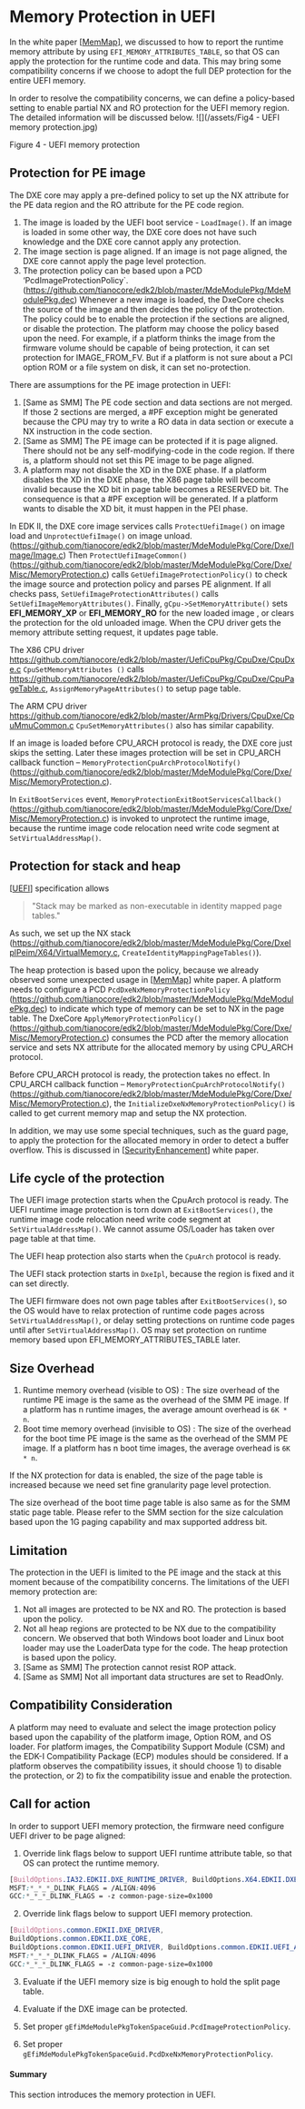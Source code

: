 <!--- @file

  Memory Protection in UEFI.md 
  for A Tour Beyond BIOS - Memory Protection in UEFI BIOS
  Copyright (c) 2017, Intel Corporation. All rights reserved.<BR>
  Redistribution and use in source (original document form) and 'compiled'
  forms (converted to PDF, epub, HTML and other formats) with or without
  modification, are permitted provided that the following conditions are met:
  1) Redistributions of source code (original document form) must retain the
     above copyright notice, this list of conditions and the following
     disclaimer as the first lines of this file unmodified.
  2) Redistributions in compiled form (transformed to other DTDs, converted to
     PDF, epub, HTML and other formats) must reproduce the above copyright
     notice, this list of conditions and the following disclaimer in the
     documentation and/or other materials provided with the distribution.
  THIS DOCUMENTATION IS PROVIDED BY TIANOCORE PROJECT "AS IS" AND ANY EXPRESS OR
  IMPLIED WARRANTIES, INCLUDING, BUT NOT LIMITED TO, THE IMPLIED WARRANTIES OF
  MERCHANTABILITY AND FITNESS FOR A PARTICULAR PURPOSE ARE DISCLAIMED. IN NO
  EVENT SHALL TIANOCORE PROJECT  BE LIABLE FOR ANY DIRECT, INDIRECT, INCIDENTAL,
  SPECIAL, EXEMPLARY, OR CONSEQUENTIAL DAMAGES (INCLUDING, BUT NOT LIMITED TO,
  PROCUREMENT OF SUBSTITUTE GOODS OR SERVICES; LOSS OF USE, DATA, OR PROFITS;
  OR BUSINESS INTERRUPTION) HOWEVER CAUSED AND ON ANY THEORY OF LIABILITY,
  WHETHER IN CONTRACT, STRICT LIABILITY, OR TORT (INCLUDING NEGLIGENCE OR
  OTHERWISE) ARISING IN ANY WAY OUT OF THE USE OF THIS DOCUMENTATION, EVEN IF
  ADVISED OF THE POSSIBILITY OF SUCH DAMAGE.

-->
# Memory Protection in UEFI
In the white paper [[MemMap][1]], we discussed to how to report the runtime memory attribute by using `EFI_MEMORY_ATTRIBUTES_TABLE`, so that OS can apply the protection for the runtime code and data. This may bring some compatibility concerns if we choose to adopt the full DEP protection for the entire UEFI memory.


In order to resolve the compatibility concerns, we can define a policy-based setting to enable partial NX and RO protection for the UEFI memory region. The detailed information will be discussed below.
![](/assets/Fig4 - UEFI memory protection.jpg)
 
Figure 4 - UEFI memory protection

## Protection for PE image
The DXE core may apply a pre-defined policy to set up the NX attribute for the PE data region and the RO attribute for the PE code region.

1.	The image is loaded by the UEFI boot service - `LoadImage()`. If an image is loaded in some other way, the DXE core does not have such knowledge and the DXE core cannot apply any protection.
2.	The image section is page aligned. If an image is not page aligned, the DXE core cannot apply the page level protection.
3.	The protection policy can be based upon a PCD ‘PcdImageProtectionPolicy`. (https://github.com/tianocore/edk2/blob/master/MdeModulePkg/MdeModulePkg.dec) Whenever a new image is loaded, the DxeCore checks the source of the image and then decides the policy of the protection. The policy could be to enable the protection if the sections are aligned, or disable the protection. The platform may choose the policy based upon the need. For example, if a platform thinks the image from the firmware volume should be capable of being protection, it can set protection for IMAGE_FROM_FV. But if a platform is not sure about a PCI option ROM or a file system on disk, it can set no-protection.

There are assumptions for the PE image protection in UEFI:

1.	[Same as SMM] The PE code section and data sections are not merged. If those 2 sections are merged, a #PF exception might be generated because the CPU may try to write a RO data in data section or execute a NX instruction in the code section.
2.	[Same as SMM] The PE image can be protected if it is page aligned. There should not be any self-modifying-code in the code region. If there is, a platform should not set this PE image to be page aligned.
3.	A platform may not disable the XD in the DXE phase. If a platform disables the XD in the DXE phase, the X86 page table will become invalid because the XD bit in page table becomes a RESERVED bit. The consequence is that a #PF exception will be generated. If a platform wants to disable the XD bit, it must happen in the PEI phase.

In EDK II, the DXE core image services calls `ProtectUefiImage()` on image load and `UnprotectUefiImage()` on image unload. (https://github.com/tianocore/edk2/blob/master/MdeModulePkg/Core/Dxe/Image/Image.c) Then `ProtectUefiImageCommon()` (https://github.com/tianocore/edk2/blob/master/MdeModulePkg/Core/Dxe/Misc/MemoryProtection.c) calls `GetUefiImageProtectionPolicy()` to check the image source and protection policy and parses PE alignment. If all checks pass, `SetUefiImageProtectionAttributes()` calls `SetUefiImageMemoryAttributes()`. Finally, `gCpu->SetMemoryAttribute()` sets **EFI_MEMORY_XP** or **EFI_MEMORY_RO** for the new loaded image , or clears the protection for the old unloaded image. When the CPU driver gets the memory attribute setting request, it updates page table.

The X86 CPU driver https://github.com/tianocore/edk2/blob/master/UefiCpuPkg/CpuDxe/CpuDxe.c `CpuSetMemoryAttributes ()` calls  https://github.com/tianocore/edk2/blob/master/UefiCpuPkg/CpuDxe/CpuPageTable.c, `AssignMemoryPageAttributes()` to setup page table.

The ARM CPU driver https://github.com/tianocore/edk2/blob/master/ArmPkg/Drivers/CpuDxe/CpuMmuCommon.c `CpuSetMemoryAttributes()` also has similar capability.

If an image is loaded before CPU_ARCH protocol is ready, the DXE core just skips the setting. Later these images protection will be set in CPU_ARCH callback function – `MemoryProtectionCpuArchProtocolNotify() `(https://github.com/tianocore/edk2/blob/master/MdeModulePkg/Core/Dxe/Misc/MemoryProtection.c).

In `ExitBootServices` event, `MemoryProtectionExitBootServicesCallback() `(https://github.com/tianocore/edk2/blob/master/MdeModulePkg/Core/Dxe/Misc/MemoryProtection.c) is invoked to unprotect the runtime image, because the runtime image code relocation need write code segment at `SetVirtualAddressMap()`.

## Protection for stack and heap
[[UEFI][2]] specification allows 
>"Stack may be marked as non-executable in identity mapped page tables." 

As such, we set up the NX stack (https://github.com/tianocore/edk2/blob/master/MdeModulePkg/Core/DxeIplPeim/X64/VirtualMemory.c, `CreateIdentityMappingPageTables()`).



The heap protection is based upon the policy, because we already observed some unexpected usage in [[MemMap][1]] white paper. A platform needs to  configure a PCD `PcdDxeNxMemoryProtectionPolicy` 
(https://github.com/tianocore/edk2/blob/master/MdeModulePkg/MdeModulePkg.dec) to indicate which type of memory can be set to NX in the page table. The DxeCore `ApplyMemoryProtectionPolicy()` (https://github.com/tianocore/edk2/blob/master/MdeModulePkg/Core/Dxe/Misc/MemoryProtection.c) consumes the PCD after the memory allocation service and sets NX attribute for the allocated memory by using CPU_ARCH protocol.

Before CPU_ARCH protocol is ready, the protection takes no effect. In CPU_ARCH callback function – `MemoryProtectionCpuArchProtocolNotify() `(https://github.com/tianocore/edk2/blob/master/MdeModulePkg/Core/Dxe/Misc/MemoryProtection.c), the `InitializeDxeNxMemoryProtectionPolicy()` is called to get current memory map and setup the NX protection.


In addition, we may use some special techniques, such as the guard page, to apply the protection for the allocated memory in order to detect a buffer overflow. This is discussed in [[SecurityEnhancement][3]] white paper.

## Life cycle of the protection
The UEFI image protection starts when the CpuArch protocol is ready. The UEFI runtime image protection is torn down at `ExitBootServices()`, the runtime image code relocation need write code segment at `SetVirtualAddressMap()`. We cannot assume OS/Loader has taken over page table at that time.

The UEFI heap protection also starts when the `CpuArch` protocol is ready.

The UEFI stack protection starts in `DxeIpl`, because the region is fixed and it can set directly.


The UEFI firmware does not own page tables after `ExitBootServices()`, so the OS would have to relax protection of runtime code pages across `SetVirtualAddressMap()`, or delay setting protections on runtime code pages until after `SetVirtualAddressMap()`. OS may set protection on runtime memory based upon EFI_MEMORY_ATTRIBUTES_TABLE later.

## Size Overhead

1.	Runtime memory overhead (visible to OS)
:	The size overhead of the runtime PE image is the same as the overhead of the SMM PE image.  If a platform has n runtime images, the average amount overhead is `6K * n`.
2.	Boot time memory overhead (invisible to OS)
:	The size of the overhead for the boot time PE image is the same as the overhead of the SMM PE image. If a platform has n boot time images, the average overhead is `6K * n`.

If the NX protection for data is enabled, the size of the page table is increased because we need set fine granularity page level protection.

The size overhead of the boot time page table is also same as for the SMM static page table. Please refer to the SMM section for the size calculation based upon the 1G paging capability and max supported address bit.

## Limitation
The protection in the UEFI is limited to the PE image and the stack at this moment because of the compatibility concerns. The limitations of the UEFI memory protection are:

1.	Not all images are protected to be NX and RO. The protection is based upon the policy.
2.	Not all heap regions are protected to be NX due to the compatibility concern. We observed that both Windows boot loader and Linux boot loader may use the LoaderData type for the code. The heap protection is based upon the policy.
3.	[Same as SMM] The protection cannot resist ROP attack.
4.	[Same as SMM] Not all important data structures are set to ReadOnly.

## Compatibility Consideration
A platform may need to evaluate and select the image protection policy based upon the capability of the platform image, Option ROM, and OS loader. For platform images, the Compatibility Support Module (CSM) and the EDK-I Compatibility Package (ECP) modules should be considered. If a platform observes the compatibility issues, it should choose 1) to disable the protection, or 2) to fix the compatibility issue and enable the protection.

## Call for action
In order to support UEFI memory protection, the firmware need configure UEFI driver to be page aligned:

1.	Override link flags below to support UEFI runtime attribute table, so that OS can protect the runtime memory.
```css 
[BuildOptions.IA32.EDKII.DXE_RUNTIME_DRIVER, BuildOptions.X64.EDKII.DXE_RUNTIME_DRIVER]
MSFT:*_*_*_DLINK_FLAGS = /ALIGN:4096 
GCC:*_*_*_DLINK_FLAGS = -z common-page-size=0x1000
```
2.	Override link flags below to support UEFI memory protection.
```css
[BuildOptions.common.EDKII.DXE_DRIVER, 
BuildOptions.common.EDKII.DXE_CORE, 
BuildOptions.common.EDKII.UEFI_DRIVER, BuildOptions.common.EDKII.UEFI_APPLICATION]
MSFT:*_*_*_DLINK_FLAGS = /ALIGN:4096 
GCC:*_*_*_DLINK_FLAGS = -z common-page-size=0x1000
```
3.	Evaluate if the UEFI memory size is big enough to hold the split page table.

4.	Evaluate if the DXE image can be protected.

5.	Set proper `gEfiMdeModulePkgTokenSpaceGuid.PcdImageProtectionPolicy`.

6.	Set proper `gEfiMdeModulePkgTokenSpaceGuid.PcdDxeNxMemoryProtectionPolicy`.


#### Summary
This section introduces the memory protection in UEFI.

[1]: https://github.com/tianocore-docs/Docs/raw/master/White_Papers/A_Tour_Beyond_BIOS_Memory_Map_And_Practices_in_UEFI_BIOS_V2.pdf "MemMap"


[2]: http://uefi.org "UEFI"


[3]: https://github.com/tianocore-docs/Docs/raw/master/White_Papers/A_Tour_Beyond_BIOS_Securiy_Enhancement_to_Mitigate_Buffer_Overflow_in_UEFI.pdf "Security Enhancment"